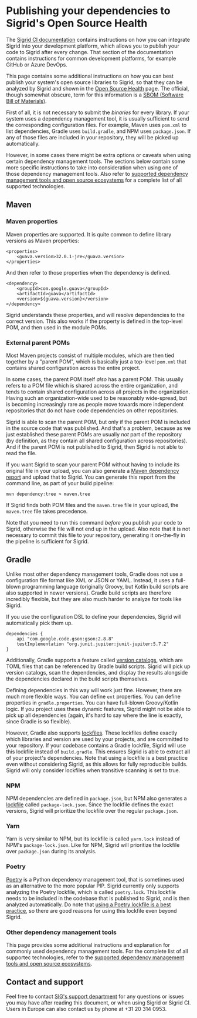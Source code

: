 Publishing your dependencies to Sigrid's Open Source Health
===========================================================

The [Sigrid CI documentation](../sigridci-integration/development-workflows.md) contains instructions on how you can integrate Sigrid into your development platform, which allows you to publish your code to Sigrid after every change. That section of the documentation contains instructions for common development platforms, for example GitHub or Azure DevOps.

This page contains some additional instructions on how you can best publish your system's open source libraries to Sigrid, so that they can be analyzed by Sigrid and shown in the [Open Source Health](system-open-source-health) page. The official, though somewhat obscure, term for this information is a [SBOM (Software Bill of Materials)](https://www.cisa.gov/sbom).

First of all, it is not necessary to submit the *binaries* for every library. If your system uses a dependency management tool, it is usually sufficient to send the corresponding configuration files. For example, Maven uses `pom.xml` to list dependencies, Gradle uses `build.gradle`, and NPM uses `package.json`. If any of those files are included in your repository, they will be picked up automatically. 

However, in some cases there might be extra options or caveats when using certain dependency management tools. The sections below contain some more specific instructions to take into consideration when using one of those dependency management tools. Also refer to [supported dependency management tools and open source ecosystems](../reference/technology-support.md) for a complete list of all supported technologies.

## Maven

### Maven properties

Maven properties are supported. It is quite common to define library versions as Maven properties:

    <properties>
        <guava.version>32.0.1-jre</guava.version>
    </properties>
    
And then refer to those properties when the dependency is defined.

    <dependency>
        <groupId>com.google.guava</groupId>
        <artifactId>guava</artifactId>
        <version>${guava.version}</version>
    </dependency>
    
Sigrid understands these properties, and will resolve dependencies to the correct version. This also works if the property is defined in the top-level POM, and then used in the module POMs.

### External parent POMs

Most Maven projects consist of multiple modules, which are then tied together by a "parent POM", which is basically just a top-level `pom.xml` that contains shared configuration across the entire project. 

In some cases, the parent POM itself *also* has a parent POM. This usually refers to a POM file which is shared across the entire organization, and tends to contain shared configuration across all projects in the organization. Having such an organization-wide used to be reasonably wide-spread, but is becoming increasingly rare as people move towards more independent repositories that do not have code dependencies on other repositories. 

Sigrid is able to scan the parent POM, but only if the parent POM is included in the source code that was published. And that's a problem, because as we just established these parent POMs are usually *not* part of the repository (by definition, as they contain all shared configuration across repositories). And if the parent POM is not published to Sigrid, then Sigrid is not able to read the file.

If you want Sigrid to scan your parent POM without having to include its original file in your upload, you can also generate a [Maven dependency report](https://maven.apache.org/plugins/maven-dependency-plugin/tree-mojo.html) and upload that to Sigrid. You can generate this report from the command line, as part of your build pipeline:

    mvn dependency:tree > maven.tree
    
If Sigrid finds both POM files and the `maven.tree` file in your upload, the `maven.tree` file takes precedence. 

Note that you need to run this command *before* you publish your code to Sigrid, otherwise the file will not end up in the upload. Also note that it is not necessary to commit this file to your repository, generating it on-the-fly in the pipeline is sufficient for Sigrid.

## Gradle

Unlike most other dependency management tools, Gradle does not use a configuration file format like XML or JSON or YAML. Instead, it uses a full-blown programming language (originally Groovy, but Kotlin build scripts are also supported in newer versions). Gradle build scripts are therefore incredibly flexible, but they are also much harder to analyze for tools like Sigrid. 

If you use the configuration DSL to define your dependencies, Sigrid will automatically pick them up. 

    dependencies {
        api "com.google.code.gson:gson:2.8.8"
        testImplementation "org.junit.jupiter:junit-jupiter:5.7.2"
    }

Additionally, Gradle supports a feature called [version catalogs](https://docs.gradle.org/current/userguide/version_catalogs.html), which are TOML files that can be referenced by Gradle build scripts. Sigrid will pick up version catalogs, scan the dependencies, and display the results alongside the dependencies declared in the build scripts themselves.
    
Defining dependencies in this way will work just fine. However, there are much more flexible ways. You can define `ext` properties. You can define properties in `gradle.properties`. You can have full-blown Groovy/Kotlin logic. If you project uses these dynamic features, Sigrid might not be able to pick up all dependencies (again, it's hard to say where the line is exactly, since Gradle is so flexible).

However, Gradle also supports [lockfiles](https://docs.gradle.org/current/userguide/dependency_locking.html). These lockfiles define exactly which libraries and version are used by your projects, and are committed to your repository. If your codebase contains a Gradle lockfile, Sigrid will use this lockfile instead of `build.gradle`. This ensures Sigrid is able to extract all of your project's dependencies. Note that using a lockfile is a best practice even without considering Sigrid, as this allows for fully reproducible builds. Sigrid will only consider lockfiles when transitive scanning is set to true. 

### NPM

NPM dependencies are defined in `package.json`, but NPM also generates a [lockfile](https://docs.npmjs.com/cli/v9/configuring-npm/package-lock-json) called `package-lock.json`. Since the lockfile defines the exact versions, Sigrid will prioritize the lockfile over the regular `package.json`.

### Yarn

Yarn is very similar to NPM, but its lockfile is called `yarn.lock` instead of NPM's `package-lock.json`. Like for NPM, Sigrid will prioritize the lockfile over `package.json` during its analysis.

### Poetry

[Poetry](https://python-poetry.org) is a Python dependency management tool, that is sometimes used as an alternative to the more popular PIP. Sigrid currently only supports analyzing the Poetry lockfile, which is called `poetry.lock`. This lockfile needs to be included in the codebase that is published to Sigrid, and is then analyzed automatically. Do note that [using a Poetry lockfile is a best practice](https://python-poetry.org), so there are good reasons for using this lockfile even beyond Sigrid.

### Other dependency management tools

This page provides some additional instructions and explanation for commonly used dependency management tools. For the complete list of all supportec technologies, refer to the [supported dependency management tools and open source ecosystems](../reference/technology-support.md).

## Contact and support

Feel free to contact [SIG's support department](mailto:support@softwareimprovementgroup.com) for any questions or issues you may have after reading this document, or when using Sigrid or Sigrid CI. Users in Europe can also contact us by phone at +31 20 314 0953.
